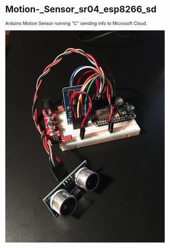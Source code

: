 # Motion-_Sensor_sr04_esp8266_sd
Arduino Motion Sensor running "C" sending info to Microsoft Cloud.

![alt text](https://github.com/blainbar/Motion-_Sensor_sr04_esp8266_sd/blob/master/images/motiondevice.jpeg)
